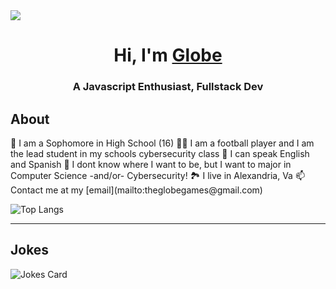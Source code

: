 <img src="https://readme-typing-svg.herokuapp.com?vCenter=true&lines=Hi!+I'm+Globe!;Javascript+enthusiast;Owner+of+Globalwide+Games">
<h1 align="center">Hi, I'm <a href="https://notamplify.online">Globe</a></h1>
<h3 align="center">A Javascript Enthusiast, Fullstack Dev</h3>
<h2>About</h2>
🏫 I am a Sophomore in High School (16)
👨‍💻 I am a football player and I am the lead student in my schools cybersecurity class
📙 I can speak English and Spanish
🔭 I dont know where I want to be, but I want to major in Computer Science -and/or- Cybersecurity!
🏞️ I live in Alexandria, Va
📫 Contact me at my [email](mailto:theglobegames@gmail.com)

![Top Langs](https://github-readme-stats.vercel.app/api/top-langs/?username=GlobeTheDev&theme=github_dark)
<hr>
<h2>Jokes</h2>
<img src="https://readme-jokes.vercel.app/api" alt="Jokes Card" />

</html>
